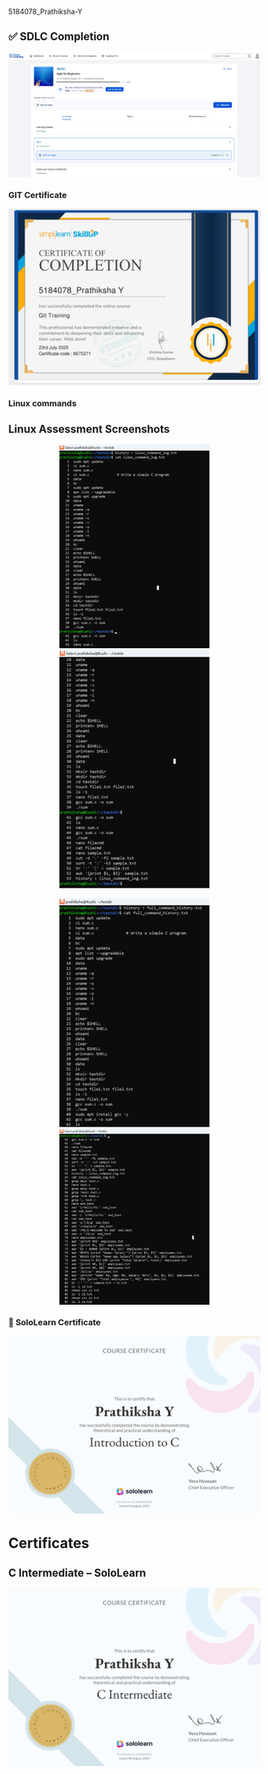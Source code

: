  5184078_Prathiksha-Y
 ## ✅ SDLC Completion
![Agile Certificate](SDLC/Agile.png)

### GIT Certificate
![Simplilearn Certificate](GIT/Simplilearn_certificate.png)

### Linux commands
<h2>Linux Assessment Screenshots</h2>

<div align="center">
  <img src="LINUX/linux_assesment.png" width="300" />
  <img src="LINUX/linux_assesment2.png" width="300" />
</div>

<br/>

<div align="center">
  <img src="LINUX/linux_assesment3.png" width="300" />
  <img src="LINUX/linux_assesment4.png" width="300" />
</div>

### 📜 SoloLearn Certificate

![Sololearn Certificate](C_completion/Sololearn_certificate.jpg)
# Certificates

## C Intermediate – SoloLearn

![C Intermediate Certificate](C_completion/C_intermediate_sololearn.jpg)

